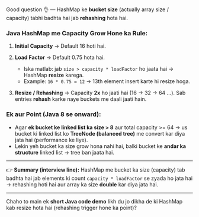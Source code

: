 Good question 👌 — HashMap ke **bucket size** (actually array size / capacity) tabhi badhta hai jab **rehashing** hota hai.

### Java HashMap me Capacity Grow Hone ka Rule:

1. **Initial Capacity** → Default 16 hoti hai.
2. **Load Factor** → Default 0.75 hota hai.

   * Iska matlab: jab `size > capacity * loadFactor` ho jaata hai → HashMap **resize** karega.
   * Example: `16 * 0.75 = 12` → 13th element insert karte hi resize hoga.
3. **Resize / Rehashing** → Capacity **2x** ho jaati hai (16 → 32 → 64 …). Sab entries **rehash** karke naye buckets me daali jaati hain.

### Ek aur Point (Java 8 se onward):

* Agar **ek bucket ke linked list ka size > 8** aur total capacity >= 64 → us bucket ki linked list ko **TreeNode (balanced tree)** me convert kar diya jata hai (performance ke liye).
* Lekin yeh bucket ka size grow hona nahi hai, balki bucket ke **andar ka structure** linked list → tree ban jaata hai.

---

👉 **Summary (interview line):**
HashMap me bucket ka size (capacity) tab badhta hai jab elements ki count `capacity * loadFactor` se zyada ho jata hai → rehashing hoti hai aur array ka size **double** kar diya jata hai.

---

Chaho to main ek **short Java code demo** likh du jo dikha de ki HashMap kab resize hota hai (rehashing trigger hone ka point)?
